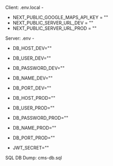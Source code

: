 Client:
.env.local - 
  - NEXT_PUBLIC_GOOGLE_MAPS_API_KEY = ""
  - NEXT_PUBLIC_SERVER_URL_DEV = ""
  - NEXT_PUBLIC_SERVER_URL_PROD = ""

Server:
.env - 
  - DB_HOST_DEV=""
  - DB_USER_DEV=""
  - DB_PASSWORD_DEV=""
  - DB_NAME_DEV=""
  - DB_PORT_DEV=""

  - DB_HOST_PROD=""
  - DB_USER_PROD=""
  - DB_PASSWORD_PROD=""
  - DB_NAME_PROD=""
  - DB_PORT_PROD=""

  - JWT_SECRET=""

SQL DB Dump:
cms-db.sql
